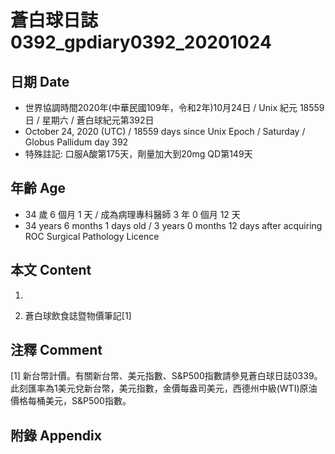 [_metadata_:encoding]: - "utf-8"
[_metadata_:language]: - "zh-Hant-TW"
[_metadata_:fileformat]: - "markdown"
[_metadata_:MIME_type]: - "text/plain"
[_metadata_:markdown_version]: - "commonmark version 0.29"
[_metadata_:markdown_spec]: - "https://spec.commonmark.org/0.29/"

# 蒼白球日誌0392_gpdiary0392_20201024 #

## 日期 Date ##

* 世界協調時間2020年(中華民國109年，令和2年)10月24日 / Unix 紀元 18559 日 / 星期六 / 蒼白球紀元第392日
* October 24, 2020 (UTC) / 18559 days since Unix Epoch / Saturday / Globus Pallidum day 392
* 特殊註記: 口服A酸第175天，劑量加大到20mg QD第149天

## 年齡 Age ##

* 34 歲 6 個月 1 天 / 成為病理專科醫師 3 年 0 個月 12 天
* 34 years 6 months 1 days old / 3 years 0 months 12 days after acquiring ROC Surgical Pathology Licence

## 本文 Content ##

1. 

    
2. 蒼白球飲食誌暨物價筆記[1]

    

## 注釋 Comment ##

[1] 新台幣計價。有關新台幣、美元指數、S&P500指數請參見蒼白球日誌0339。此刻匯率為1美元兌新台幣，美元指數，金價每盎司美元，西德州中級(WTI)原油價格每桶美元，S&P500指數。



## 附錄 Appendix ##

